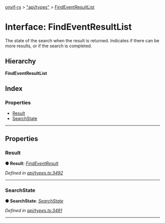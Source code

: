 [onvif-rx](../README.md) > ["api/types"](../modules/_api_types_.md) > [FindEventResultList](../interfaces/_api_types_.findeventresultlist.md)

# Interface: FindEventResultList

The state of the search when the result is returned. Indicates if there can be more results, or if the search is completed.

## Hierarchy

**FindEventResultList**

## Index

### Properties

* [Result](_api_types_.findeventresultlist.md#result)
* [SearchState](_api_types_.findeventresultlist.md#searchstate)

---

## Properties

<a id="result"></a>

###  Result

**● Result**: *[FindEventResult](_api_types_.findeventresult.md)*

*Defined in [api/types.ts:3492](https://github.com/patrickmichalina/onvif-rx/blob/d62cee9/src/api/types.ts#L3492)*

___
<a id="searchstate"></a>

###  SearchState

**● SearchState**: *[SearchState](../enums/_api_types_.searchstate.md)*

*Defined in [api/types.ts:3491](https://github.com/patrickmichalina/onvif-rx/blob/d62cee9/src/api/types.ts#L3491)*

___

